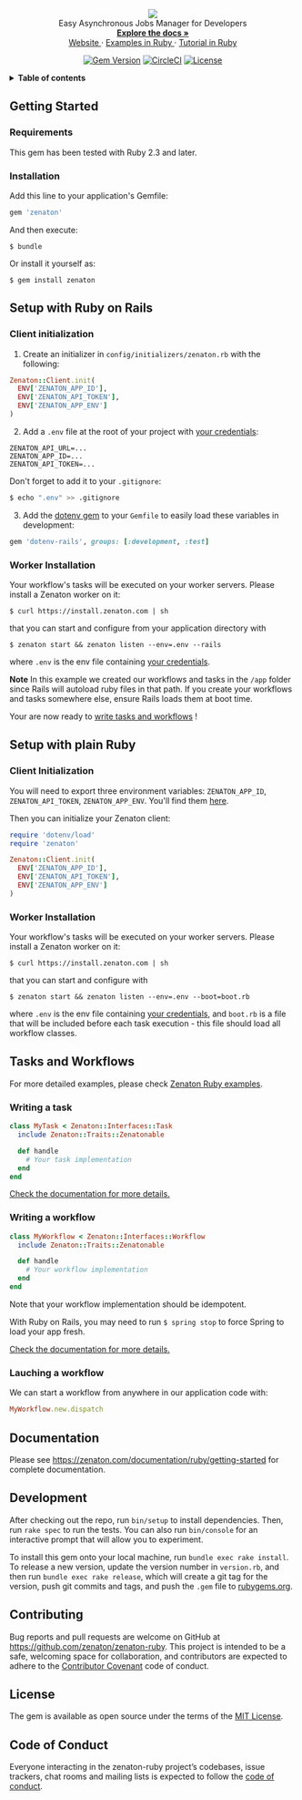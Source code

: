 <p align="center">
<img src="https://user-images.githubusercontent.com/36400935/58254828-e5176880-7d6b-11e9-9094-3f46d91faeee.png" /><br>
  Easy Asynchronous Jobs Manager for Developers <br>
  <a href="https://zenaton.com/documentation/ruby/getting-started/">
    <strong> Explore the docs » </strong>
  </a> <br>
  <a href="https://zenaton.com"> Website </a>
     ·
  <a href="https://github.com/zenaton/examples-ruby"> Examples in Ruby </a>
   ·
  <a href="https://app.zenaton.com/tutorial/ruby"> Tutorial in Ruby </a>

  <p align="center">
  <a href="https://rubygems.org/gems/zenaton"><img src="https://img.shields.io/gem/v/zenaton.svg" alt="Gem Version"></a>
  <a href="https://circleci.com/gh/zenaton/zenaton-ruby/tree/master" rel="nofollow" target="_blank"><img src="https://img.shields.io/circleci/project/github/zenaton/zenaton-ruby/master.svg" alt="CircleCI" style="max-width:100%;"></a>
  <a href="/LICENSE" target="_blank"><img src="https://img.shields.io/github/license/zenaton/zenaton-ruby.svg" alt="License" style="max-width:100%;"></a>
</p>
</p>

<details>
  <summary><strong>Table of contents</strong></summary>

<!-- START doctoc generated TOC please keep comment here to allow auto update -->
<!-- DON'T EDIT THIS SECTION, INSTEAD RE-RUN doctoc TO UPDATE -->

- [Getting Started](#getting-started)
  - [Requirements](#requirements)
  - [Installation](#installation)
- [Setup with Ruby on Rails](#setup-with-ruby-on-rails)
  - [Client initialization](#client-initialization)
  - [Worker Installation](#worker-installation)
- [Setup with plain Ruby](#setup-with-plain-ruby)
  - [Client Initialization](#client-initialization)
  - [Worker Installation](#worker-installation-1)
- [Tasks and Workflows](#tasks-and-workflows)
  - [Writing a task](#writing-a-task)
  - [Writing a workflow](#writing-a-workflow)
  - [Lauching a workflow](#lauching-a-workflow)
- [Development](#development)
- [Contributing](#contributing)
- [License](#license)
- [Code of Conduct](#code-of-conduct)
- [Contact](#contact)

<!-- END doctoc generated TOC please keep comment here to allow auto update -->

</details>

## Getting Started

### Requirements

This gem has been tested with Ruby 2.3 and later.

### Installation

Add this line to your application's Gemfile:

```ruby
gem 'zenaton'
```

And then execute:

    $ bundle

Or install it yourself as:

    $ gem install zenaton

## Setup with Ruby on Rails

### Client initialization

1. Create an initializer in `config/initializers/zenaton.rb` with the following:

```ruby
Zenaton::Client.init(
  ENV['ZENATON_APP_ID'],
  ENV['ZENATON_API_TOKEN'],
  ENV['ZENATON_APP_ENV']
)
```

2. Add a `.env` file at the root of your project with [your credentials](https://app.zenaton.com/api):

```
ZENATON_API_URL=...
ZENATON_APP_ID=...
ZENATON_API_TOKEN=...
```

Don't forget to add it to your `.gitignore`:

```bash
$ echo ".env" >> .gitignore
```

3. Add the [dotenv gem](https://github.com/bkeepers/dotenv) to your `Gemfile` to easily load these variables in development:

```ruby
gem 'dotenv-rails', groups: [:development, :test]
```

### Worker Installation

Your workflow's tasks will be executed on your worker servers. Please install a Zenaton worker on it:

    $ curl https://install.zenaton.com | sh

that you can start and configure from your application directory with

    $ zenaton start && zenaton listen --env=.env --rails

where `.env` is the env file containing [your credentials](https://app.zenaton.com/api).

**Note** In this example we created our workflows and tasks in the `/app`
folder since Rails will autoload ruby files in that path. If you create your
workflows and tasks somewhere else, ensure Rails loads them at boot time.

Your are now ready to [write tasks and workflows](#writing-tasks-and-worflows) !

## Setup with plain Ruby

### Client Initialization

You will need to export three environment variables: `ZENATON_APP_ID`, `ZENATON_API_TOKEN`, `ZENATON_APP_ENV`. You'll find them [here](https://app.zenaton.com/api).

Then you can initialize your Zenaton client:

```ruby
require 'dotenv/load'
require 'zenaton'

Zenaton::Client.init(
  ENV['ZENATON_APP_ID'],
  ENV['ZENATON_API_TOKEN'],
  ENV['ZENATON_APP_ENV']
)
```

### Worker Installation

Your workflow's tasks will be executed on your worker servers. Please install a Zenaton worker on it:

    $ curl https://install.zenaton.com | sh

that you can start and configure with

    $ zenaton start && zenaton listen --env=.env --boot=boot.rb

where `.env` is the env file containing [your credentials](https://app.zenaton.com/api), and `boot.rb` is a file that will be included before each task execution - this file should load all workflow classes.

## Tasks and Workflows

For more detailed examples, please check [Zenaton Ruby examples](https://github.com/zenaton/examples-ruby).

### Writing a task

```ruby
class MyTask < Zenaton::Interfaces::Task
  include Zenaton::Traits::Zenatonable

  def handle
    # Your task implementation
  end
end
```

[Check the documentation for more details.](https://zenaton.com/documentation/ruby/tasks)

### Writing a workflow

```ruby
class MyWorkflow < Zenaton::Interfaces::Workflow
  include Zenaton::Traits::Zenatonable

  def handle
    # Your workflow implementation
  end
end
```

Note that your workflow implementation should be idempotent.

With Ruby on Rails, you may need to run `$ spring stop` to force Spring to load your app fresh.

[Check the documentation for more details.](https://zenaton.com/documentation/ruby/workflow-basics)

### Lauching a workflow

We can start a workflow from anywhere in our application code with:

```ruby
MyWorkflow.new.dispatch
```

## Documentation

Please see https://zenaton.com/documentation/ruby/getting-started for complete documentation.

## Development

After checking out the repo, run `bin/setup` to install dependencies. Then, run `rake spec` to run the tests. You can also run `bin/console` for an interactive prompt that will allow you to experiment.

To install this gem onto your local machine, run `bundle exec rake install`. To release a new version, update the version number in `version.rb`, and then run `bundle exec rake release`, which will create a git tag for the version, push git commits and tags, and push the `.gem` file to [rubygems.org](https://rubygems.org).

## Contributing

Bug reports and pull requests are welcome on GitHub at https://github.com/zenaton/zenaton-ruby. This project is intended to be a safe, welcoming space for collaboration, and contributors are expected to adhere to the [Contributor Covenant](http://contributor-covenant.org) code of conduct.

## License

The gem is available as open source under the terms of the [MIT License](https://opensource.org/licenses/MIT).

## Code of Conduct

Everyone interacting in the zenaton-ruby project’s codebases, issue trackers, chat rooms and mailing lists is expected to follow the [code of conduct](https://github.com/zenaton/zenaton-ruby/blob/master/CODE_OF_CONDUCT.md).
